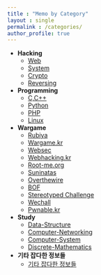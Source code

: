```yaml
---
title : "Memo by Category"
layout : single
permalink : /categories/
author_profile: true
---
```


<ul>
    <li><strong>Hacking</strong>
        <ul>
          <li><a href="/categories/Hacking/Web/">Web</a></li>
          <li><a href="/categories/Hacking/System/">System</a></li>
          <li><a href="/categories/Hacking/Crypto/">Crypto</a></li>
          <li><a href="/categories/Hacking/Reversing/">Reversing</a></li>
        </ul>
    </li>
    <li><strong>Programming</strong>
        <ul>
          <li><a href="/categories/Programming/C&C++/">C,C++</a></li>
          <li><a href="/categories/Programming/Python/">Python</a></li>
          <li><a href="/categories/Programming/PHP/">PHP</a></li>
	        <li><a href="/categories/Programming/Linux/">Linux</a></li>
        </ul>
    </li>
    <li><strong>Wargame</strong>
        <ul>
          <li><a href="/categories/Wargame/rubiya/">Rubiya</a></li>
          <li><a href="/categories/Wargame/wargame.kr/">Wargame.kr</a></li>
	        <li><a href="/categories/Wargame/websec/">Websec</a></li>
          <li><a href="/categories/Wargame/webhacking.kr/">Webhacking.kr</a></li>
          <li><a href="/categories/Wargame/root-me.org/">Root-me.org</a></li>
          <li><a href="/categories/Wargame/suninatas/">Suninatas</a></li>
          <li><a href="/categories/Wargame/overthewire/">Overthewire</a></li>
	        <li><a href="/categories/Wargame/BOF/">BOF</a></li>
          <li><a href="/categories/Wargame/Stereotyped-Challenge/">Stereotyped Challenge</a></li>
          <li><a href="/categories/Wargame/wechall/">Wechall</a></li>
          <li><a href="/categories/Wargame/pwnable-kr/">Pwnable.kr</a></li>
        </ul>
    </li>
    <li><strong>Study</strong>
        <ul>
          <li><a href="/categories/Study/Data-Structure/">Data-Structure</a></li>
          <li><a href="/categories/Study/Computer-Networking/">Computer-Networking</a></li>
          <li><a href="/categories/Study/Computer-System/">Computer-System</a></li>
          <li><a href="/categories/Study/Discrete-Mathematics/">Discrete-Mathematics</a></li>
        </ul>
    </li>
    <li><strong>기타 잡다한 정보들</strong>
        <ul>
          <li><a href="/categories/etc/news/">기타 잡다한 정보들</a></li>
        </ul>
    </li>
</ul>
